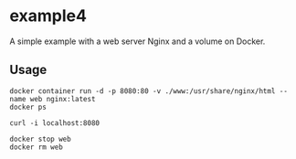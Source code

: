 # example4

A simple example with a web server Nginx and a volume on Docker.

## Usage

```
docker container run -d -p 8080:80 -v ./www:/usr/share/nginx/html --name web nginx:latest
docker ps

curl -i localhost:8080

docker stop web
docker rm web
```